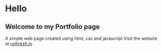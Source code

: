 # Hello
## Welcome to my Portfolio page

A simple web page created using html, css and javascript
Visit the website at [ruthresh.in](https://ruthresh.in)
